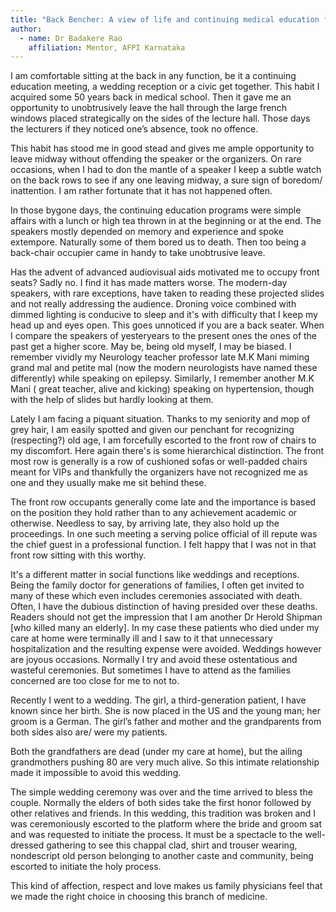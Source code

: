 ```yaml
---
title: "Back Bencher: A view of life and continuing medical education from the back benches"
author:
  - name: Dr Badakere Rao
    affiliation: Mentor, AFPI Karnataka
---
```


I am comfortable sitting at the back in any function, be it a continuing education meeting, a wedding reception or a civic get together. This habit I acquired some 50 years back in medical school. Then it gave me an opportunity to unobtrusively leave the hall through the large french windows placed strategically on the sides of the lecture hall. Those days the lecturers if they noticed one’s absence, took no offence.

This habit has stood me in good stead and gives me ample opportunity to leave midway without offending the speaker or the organizers. On rare occasions, when I had to don the mantle of a speaker I keep a subtle watch on the back rows to see if any one leaving midway, a sure sign of boredom/ inattention. I am rather fortunate that it has not happened often.

In those bygone days, the continuing education programs were simple affairs with a lunch or high tea thrown in at the beginning or at the end. The speakers mostly depended on memory and experience and spoke extempore. Naturally some of them bored us to death. Then too being a back-chair occupier came in handy to take unobtrusive leave. 

Has the advent of advanced audiovisual aids motivated me to occupy front seats? Sadly no. I find it has made matters worse. The modern-day speakers, with rare exceptions, have taken to reading these projected slides and not really addressing the audience. Droning voice combined with dimmed lighting is conducive to sleep and it's with difficulty that I keep my head up and eyes open. This goes unnoticed if you are a back seater. When I compare the speakers of yesteryears to the present ones the ones of the past get a higher score. May be, being old myself, I may be biased. I remember vividly my Neurology teacher professor late M.K Mani miming grand mal and petite mal (now the modern neurologists have named these differently) while speaking on epilepsy. Similarly, I remember another M.K Mani ( great teacher, alive and kicking) speaking on hypertension, though with the help of slides but hardly  looking at them.

Lately I am facing a piquant situation. Thanks to my seniority and mop of grey hair, I am easily spotted and given our penchant for recognizing (respecting?) old age, I am forcefully escorted to the front row of chairs to my discomfort. Here again there's is some hierarchical distinction. The front most row is generally is a row of cushioned sofas or well-padded chairs meant for VIPs and thankfully the organizers have not recognized me as one and they usually make me sit behind these.

The front row occupants generally come late and the importance is based on the position they hold rather than to any achievement academic or otherwise. Needless to say, by arriving late, they also hold up the proceedings. In one such meeting a serving police official of ill repute was the chief guest in a professional function. I felt happy that I was not in that front row sitting with this worthy.

It's a different matter in social functions like weddings and receptions. Being the family doctor for generations of families, I often get invited to many of these which even includes ceremonies associated with death. Often, I have the dubious distinction of having presided over these deaths. Readers should not get the impression that I am another Dr Herold Shipman [who killed many an elderly]. In my case these patients who died under my care at home were terminally ill and I saw to it that unnecessary hospitalization and the resulting expense were avoided. Weddings however are joyous occasions. Normally I try and avoid these ostentatious and wasteful ceremonies. But sometimes I have to attend as the families concerned are too close for me to not to.

Recently I went to a wedding. The girl, a third-generation patient, I have known since her birth. She is now placed in the US and the young man; her groom is a German. The girl’s father and mother and the grandparents from both sides also are/ were my patients.

Both the grandfathers are dead (under my care at home), but the ailing grandmothers pushing 80 are very much alive. So this intimate relationship made it impossible to avoid this wedding.

The simple wedding ceremony was over and the time arrived to bless the couple. Normally the elders of both sides take the first honor followed by other relatives and friends. In this wedding, this tradition was broken and I was ceremoniously escorted to the platform where the bride and groom sat and was requested to initiate the process. It must be a spectacle to the well-dressed gathering to see this chappal clad, shirt and trouser wearing, nondescript old person belonging to another caste and community, being escorted to initiate the holy process.

This kind of affection, respect and love makes us family physicians feel that we made the right choice in choosing this branch of medicine.